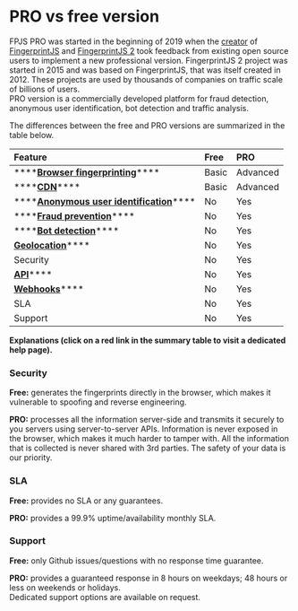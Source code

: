 # PRO vs free version

FPJS PRO was started in the beginning of 2019 when the [creator](https://github.com/Valve) of [FingerprintJS](https://github.com/Valve/fingerprintjs) and [FingerprintJS 2](https://github.com/Valve/fingerprintjs2) took feedback from existing open source users to implement a new professional version. FingerprintJS 2 project was started in 2015 and was based on FingerprintJS, that was itself created in 2012. These projects are used by thousands of companies on traffic scale of billions of users.  
PRO version is a commercially developed platform for fraud detection, anonymous user identification, bot detection and traffic analysis.

The differences between the free and PRO versions are summarized in the  table below.

| **Feature** | **Free** | **PRO** |
| :--- | :--- | :--- |
| \*\*\*\*[**Browser fingerprinting**](browser-fingerprinting.md)\*\*\*\* | Basic | Advanced |
| \*\*\*\*[**CDN**](cdn.md)\*\*\*\* | Basic | Advanced |
| \*\*\*\*[**Anonymous user identification**](user-identification.md)\*\*\*\* | No | Yes |
| \*\*\*\*[**Fraud prevention**](user-identification.md)\*\*\*\* | No | Yes |
| \*\*\*\*[**Bot detection**](bot-detection.md)\*\*\*\* | No | Yes |
| [**Geolocation**](geolocation.md)\*\*\*\* | No | Yes |
| Security | No | Yes |
| [**API**](server-api.md)\*\*\*\* | No | Yes |
| [**Webhooks**](webhooks.md)\*\*\*\* | No | Yes |
| SLA | No | Yes |
| Support | No | Yes |

**Explanations \(click on a red link in the summary table to visit a dedicated help page\).**

### **Security**

**Free:** generates the fingerprints directly in the browser, which makes it vulnerable to spoofing and reverse engineering.

**PRO:** processes all the information server-side and transmits it securely to you servers using server-to-server APIs. Information is never exposed in the browser, which makes it much harder to tamper with. All the information that is collected is never shared with 3rd parties. The safety of your data is our priority.

### **SLA**

**Free:** provides no SLA or any guarantees.

**PRO:** provides a 99.9% uptime/availability monthly SLA.

### **Support**

**Free:** only Github issues/questions with no response time guarantee.

**PRO:** provides a guaranteed response in 8 hours on weekdays; 48 hours or less on weekends or holidays.  
Dedicated support options are available on request.

